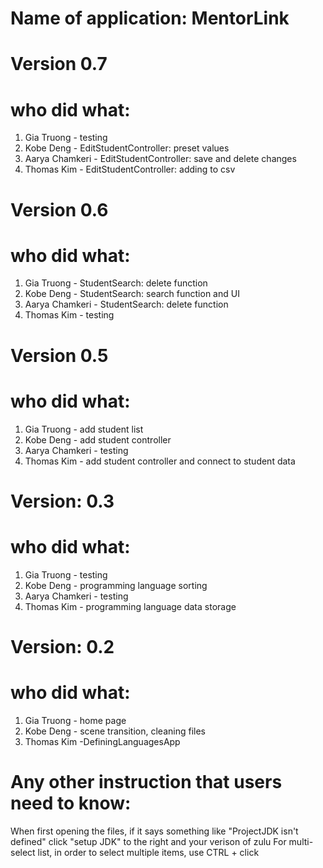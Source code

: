 # Name of application: MentorLink

# Version 0.7
# who did what:
1. Gia Truong - testing
2. Kobe Deng - EditStudentController: preset values
3. Aarya Chamkeri - EditStudentController: save and delete changes
4. Thomas Kim - EditStudentController: adding to csv

# Version 0.6
# who did what:
1. Gia Truong - StudentSearch: delete function
2. Kobe Deng - StudentSearch: search function and UI
3. Aarya Chamkeri - StudentSearch: delete function
4. Thomas Kim - testing

# Version 0.5
# who did what:
1. Gia Truong - add student list
2. Kobe Deng - add student controller
3. Aarya Chamkeri - testing
4. Thomas Kim - add student controller and connect to student data

# Version: 0.3
# who did what:
1. Gia Truong - testing
2. Kobe Deng - programming language sorting
3. Aarya Chamkeri - testing
4. Thomas Kim - programming language data storage

# Version: 0.2
# who did what:
1. Gia Truong - home page
2. Kobe Deng - scene transition, cleaning files
3. Thomas Kim -DefiningLanguagesApp


# Any other instruction that users need to know: 
When first opening the files, if it says something like "ProjectJDK isn't defined" click "setup JDK" to the right and your verison of zulu
For multi-select list, in order to select multiple items, use CTRL + click

